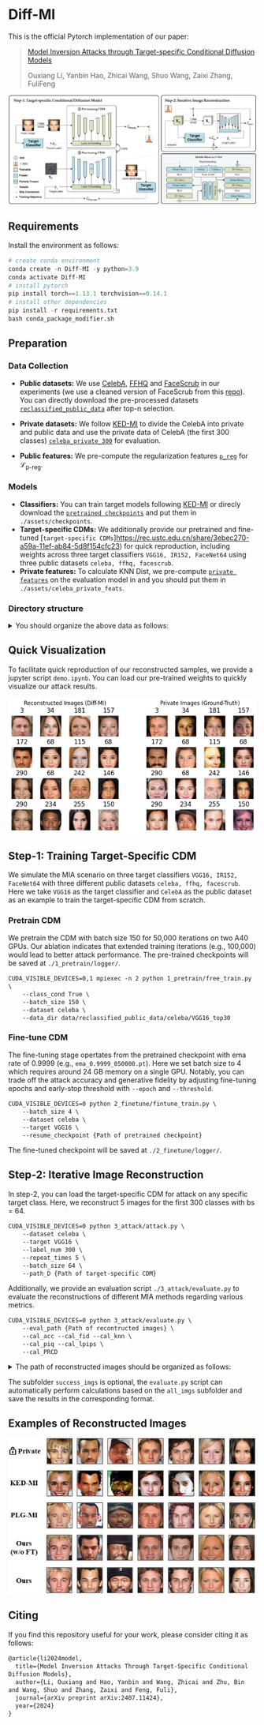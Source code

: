 # Diff-MI

This is the official Pytorch implementation of our paper:

> [Model Inversion Attacks through Target-specific Conditional Diffusion Models](https://www.arxiv.org/abs/2407.11424)
>
>  Ouxiang Li, Yanbin Hao, Zhicai Wang, Shuo Wang, Zaixi Zhang, FuliFeng

![fig1](assets/fig1.jpg)

## Requirements

Install the environment as follows:

```python
# create conda environment
conda create -n Diff-MI -y python=3.9
conda activate Diff-MI
# install pytorch 
pip install torch==1.13.1 torchvision==0.14.1
# install other dependencies
pip install -r requirements.txt
bash conda_package_modifier.sh
```

## Preparation

### Data Collection

- **Public datasets:** We use [CelebA](https://mmlab.ie.cuhk.edu.hk/projects/CelebA.html), [FFHQ](https://drive.google.com/open?id=1tg-Ur7d4vk1T8Bn0pPpUSQPxlPGBlGfv) and [FaceScrub](http://vintage.winklerbros.net/facescrub.html) in our experiments (we use a cleaned version of FaceScrub from this [repo](https://github.com/AI-Machine-Vision-Lab/FPVT_BMVC22-Face-Pyramid-Vision-Transformer)). You can directly download the pre-processed datasets [`reclassified_public_data`](https://rec.ustc.edu.cn/share/bd57d300-a599-11ef-81ec-2dc399cf1bb6) after top-n selection.

- **Private datasets:** We follow [KED-MI](https://github.com/SCccc21/Knowledge-Enriched-DMI/) to divide the CelebA into private and public data and use the private data of CelebA (the first 300 classes) [`celeba_private_300`](https://rec.ustc.edu.cn/share/e6523dc0-a599-11ef-b61a-f5d7b9dcce5a) for evaluation.

- **Public features:** We pre-compute the regularization features [`p_reg`](https://rec.ustc.edu.cn/share/fc0a9410-a599-11ef-a69c-87baa4572ea0) for $\mathcal{L}_{\text{p-reg}}$.

### Models

- **Classifiers:** You can train target models following [KED-MI](https://github.com/SCccc21/Knowledge-Enriched-DMI/) or direcly download the [`pretrained checkpoints`](https://rec.ustc.edu.cn/share/1e599810-a59a-11ef-98d3-bd2067401b0b) and put them in `./assets/checkpoints`.
- **Target-specific CDMs:** We additionally provide our pretrained and fine-tuned [`target-specific CDMs`]https://rec.ustc.edu.cn/share/3ebec270-a59a-11ef-ab84-5d8f154cfc23) for quick reproduction, including weights across three target classifiers `VGG16, IR152, FaceNet64` using three public datasets `celeba, ffhq, facescrub`.
- **Private features:** To calculate KNN Dist, we pre-compute [`private features`](https://rec.ustc.edu.cn/share/584b52a0-a59a-11ef-bdeb-bde5488ecd8a) on the evaluation model in and you should put them in `./assets/celeba_private_feats`.

### Directory structure

<details>
<summary> You should organize the above data as follows: </summary>

```
data
├── celeba_private
│   └── celeba_private_300
├── p_reg
│   └── celeba_VGG16_p_reg.pt
│   └── ...
├── reclassified_public_data
│   └── celeba
│   └── facescrub
│   └── ffhq
assets
├── celeba_private_feats
│   └── private_feats_mean.npy
│   └── private_feats.npy
│   └── private_targets.npy
├── checkpoints
│   └── evaluate_model
│   └── target_model
```
</details>

## Quick Visualization

To facilitate quick reproduction of our reconstructed samples, we provide a jupyter script `demo.ipynb`. You can load our pre-trained weights to quickly visualize our attack results.

![fig_vis](assets/fig_vis.png)

## Step-1: Training Target-Specific CDM

We simulate the MIA scenario on three target classifiers `VGG16, IR152, FaceNet64` with three different public datasets `celeba, ffhq, facescrub`. Here we take `VGG16` as the target classifier and `CelebA` as the public dataset as an example to train the target-specific CDM from scratch.

### Pretrain CDM

We pretrain the CDM with batch size 150 for 50,000 iterations on two A40 GPUs. Our ablation indicates that extended training iterations (e.g., 100,000) would lead to better attack performance. The pre-trained checkpoints will be saved at `./1_pretrain/logger/`.

```
CUDA_VISIBLE_DEVICES=0,1 mpiexec -n 2 python 1_pretrain/free_train.py \
    --class_cond True \
    --batch_size 150 \
    --dataset celeba \
    --data_dir data/reclassified_public_data/celeba/VGG16_top30
```

### Fine-tune CDM

The fine-tuning stage opertates from the pretrained checkpoint with ema rate of 0.9999 (e.g., `ema_0.9999_050000.pt`). Here we set batch size to $4$ which requires around 24 GB memory on a single GPU. Notably, you can trade off the attack accuracy and generative fidelity by adjusting fine-tuning epochs and early-stop threshold with `--epoch` and `--threshold`.

```
CUDA_VISIBLE_DEVICES=0 python 2_finetune/fintune_train.py \
    --batch_size 4 \
    --dataset celeba \
    --target VGG16 \
    --resume_checkpoint {Path of pretrained checkpoint} 
```

The fine-tuned checkpoint will be saved at `./2_finetune/logger/`. 

## Step-2: Iterative Image Reconstruction 

In step-2, you can load the target-specific CDM for attack on any specific target class. Here, we reconstruct 5 images for the first 300 classes with bs = 64.

```
CUDA_VISIBLE_DEVICES=0 python 3_attack/attack.py \
    --dataset celeba \
    --target VGG16 \
    --label_num 300 \
    --repeat_times 5 \
    --batch_size 64 \
    --path_D {Path of target-specific CDM}
```

Additionally, we provide an evaluation script `./3_attack/evaluate.py` to evaluate the reconstructions of different MIA methods regarding various metrics.

```
CUDA_VISIBLE_DEVICES=0 python 3_attack/evaluate.py \
    --eval_path {Path of recontructed images} \
    --cal_acc --cal_fid --cal_knn \
    --cal_piq --cal_lpips \
    --cal_PRCD
```

<details>
<summary> The path of reconstructed images should be organized as follows: </summary>

```
Diff-MI
├── all_imgs
│   └── 0
│   └── 1
│   └── ...
│   └── 299
├── success_imgs  # optional
│   └── 0
│   └── 1
│   └── ...
│   └── 299
```
</details>

The subfolder `success_imgs` is optional, the `evaluate.py` script can automatically perform calculations based on the `all_imgs` subfolder and save the results in the corresponding format.

## Examples of Reconstructed Images

![fig2](assets/fig2.jpg)

## Citing
If you find this repository useful for your work, please consider citing it as follows:
```
@article{li2024model,
  title={Model Inversion Attacks Through Target-Specific Conditional Diffusion Models},
  author={Li, Ouxiang and Hao, Yanbin and Wang, Zhicai and Zhu, Bin and Wang, Shuo and Zhang, Zaixi and Feng, Fuli},
  journal={arXiv preprint arXiv:2407.11424},
  year={2024}
}
```
